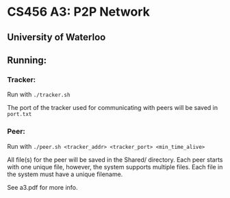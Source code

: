 # CS456 A3: P2P Network
## University of Waterloo

## Running:

### Tracker:

Run with `./tracker.sh`

The port of the tracker used for communicating with peers will be saved in `port.txt`

### Peer:

Run with `./peer.sh <tracker_addr> <tracker_port> <min_time_alive>`

All file(s) for the peer will be saved in the Shared/ directory. Each peer starts with one unique
file, however, the system supports multiple files. Each file in the system must have a unique
filename.

See a3.pdf for more info.
